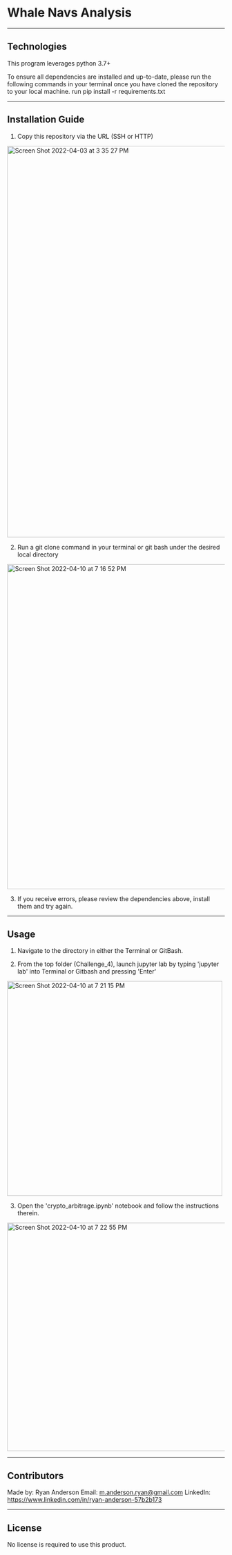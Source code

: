 # Whale Navs Analysis



---

## Technologies

This program leverages python 3.7+

To ensure all dependencies are installed and up-to-date, please run the following commands in your terminal once you have cloned the repository to your local machine.
run pip install -r requirements.txt

---

## Installation Guide

1. Copy this repository via the URL (SSH or HTTP)

<img width="907" alt="Screen Shot 2022-04-03 at 3 35 27 PM" src="https://user-images.githubusercontent.com/98444459/161445246-d4eecac4-44ae-452f-8e0c-ebaa9e523908.png">

2. Run a git clone command in your terminal or git bash under the desired local directory
<img width="753" alt="Screen Shot 2022-04-10 at 7 16 52 PM" src="https://user-images.githubusercontent.com/98444459/162644165-ab8f92db-10d9-47bb-b862-f8f14b9d1aa3.png">

3. If you receive errors, please review the dependencies above, install them and try again. 

---

## Usage

1. Navigate to the directory in either the Terminal or GitBash. 

2. From the top folder (Challenge_4), launch jupyter lab by typing 'jupyter lab' into Terminal or Gitbash and pressing 'Enter'
<img width="498" alt="Screen Shot 2022-04-10 at 7 21 15 PM" src="https://user-images.githubusercontent.com/98444459/162644238-051cd580-bf09-4bc9-9b77-1b495632f4c1.png">

3. Open the 'crypto_arbitrage.ipynb' notebook and follow the instructions therein.  
<img width="529" alt="Screen Shot 2022-04-10 at 7 22 55 PM" src="https://user-images.githubusercontent.com/98444459/162644301-f7527670-3415-4469-b8ab-ba6d6efa1899.png">

---

## Contributors

Made by:
Ryan Anderson
  Email: m.anderson.ryan@gmail.com
  LinkedIn: https://www.linkedin.com/in/ryan-anderson-57b2b173

---

## License

No license is required to use this product.